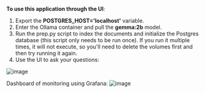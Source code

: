 **To use this application through the UI**:

1. Export the __POSTGRES_HOST='localhost'__ variable.
2. Enter the Ollama container and pull the __gemma:2b__ model.
3. Run the prep.py script to index the documents and initialize the Postgres database (this script only needs to be run once).
   If you run it multiple times, it will not execute, so you'll need to delete the volumes first and then try running it again.
4. Use the UI to ask your questions:
   
![image](https://github.com/user-attachments/assets/c4f4fc5b-b679-4733-931c-f4ebabb2cf00)

Dashboard of monitoring using Grafana:
![image](https://github.com/user-attachments/assets/d358a493-cd7e-4c71-81b4-9619beeb04a2)
